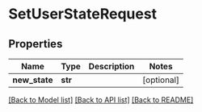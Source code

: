 # SetUserStateRequest

## Properties
Name | Type | Description | Notes
------------ | ------------- | ------------- | -------------
**new_state** | **str** |  | [optional] 

[[Back to Model list]](../README.md#documentation-for-models) [[Back to API list]](../README.md#documentation-for-api-endpoints) [[Back to README]](../README.md)


